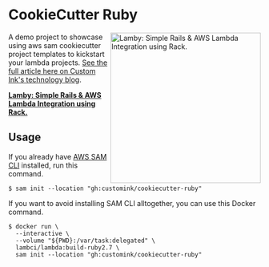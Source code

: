 
# CookieCutter Ruby

<a href="https://lamby.custominktech.com"><img src="https://user-images.githubusercontent.com/2381/59363668-89edeb80-8d03-11e9-9985-2ce14361b7e3.png" alt="Lamby: Simple Rails & AWS Lambda Integration using Rack." align="right" width="300" /></a>

A demo project to showcase using aws sam cookiecutter project templates to kickstart your lambda projects. [See the full article here on Custom Ink's technology blog](https://technology.customink.com/blog/2020/03/13/using-aws-sam-cookiecutter-project-templates-to-kickstart-your-ambda-projects/).

**[Lamby: Simple Rails & AWS Lambda Integration using Rack.](https://lamby.custominktech.com)**

## Usage

If you already have [AWS SAM CLI](https://docs.aws.amazon.com/serverless-application-model/latest/developerguide/serverless-sam-cli-install.html) installed, run this command.

```shell
$ sam init --location "gh:customink/cookiecutter-ruby"
```

If you want to avoid installing SAM CLI alltogether, you can use this Docker command.

```shell
$ docker run \
  --interactive \
  --volume "${PWD}:/var/task:delegated" \
  lambci/lambda:build-ruby2.7 \
  sam init --location "gh:customink/cookiecutter-ruby"
```
